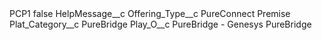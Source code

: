 <?xml version="1.0" encoding="UTF-8"?>
<CustomMetadata xmlns="http://soap.sforce.com/2006/04/metadata" xmlns:xsi="http://www.w3.org/2001/XMLSchema-instance" xmlns:xsd="http://www.w3.org/2001/XMLSchema">
    <label>PCP1</label>
    <protected>false</protected>
    <values>
        <field>HelpMessage__c</field>
        <value xsi:nil="true"/>
    </values>
    <values>
        <field>Offering_Type__c</field>
        <value xsi:type="xsd:string">PureConnect Premise</value>
    </values>
    <values>
        <field>Plat_Category__c</field>
        <value xsi:type="xsd:string">PureBridge</value>
    </values>
    <values>
        <field>Play_O__c</field>
        <value xsi:type="xsd:string">PureBridge - Genesys PureBridge</value>
    </values>
</CustomMetadata>
